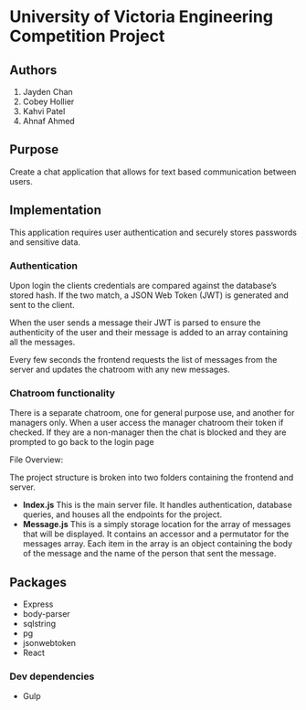 # University of Victoria Engineering Competition Project
## Authors
1. Jayden Chan
2. Cobey Hollier
3. Kahvi Patel
4. Ahnaf Ahmed

## Purpose
Create a chat application that allows for text based communication between users.
## Implementation

This application requires user authentication and securely stores passwords and sensitive data.

### Authentication
Upon login the clients credentials are compared against the database’s stored hash. If the two match, a JSON Web Token (JWT) is generated and sent to the client. 

When the user sends a message their JWT is parsed to ensure the authenticity of the user and their message is added to an array containing all the messages.

Every few seconds the frontend requests the list of messages from the server and updates the chatroom with any new messages.

### Chatroom functionality
There is a separate chatroom, one for general purpose use, and another for managers only. When a user access the manager chatroom their token if checked. If they are a non-manager then the chat is blocked and they are prompted to go back to the login page

File Overview:

The project structure is broken into two folders containing the frontend and server. 

* **Index.js** 
This is the main server file. It handles authentication, database queries, and houses all the endpoints for the project.
* **Message.js** 
This is a simply storage location for the array of messages that will be displayed. It contains an accessor and a permutator for the messages array. Each item in the array is an object containing the body of the message and the name of the person that sent the message.

## Packages
* Express
* body-parser
* sqlstring
* pg
* jsonwebtoken
* React

### Dev dependencies
* Gulp

